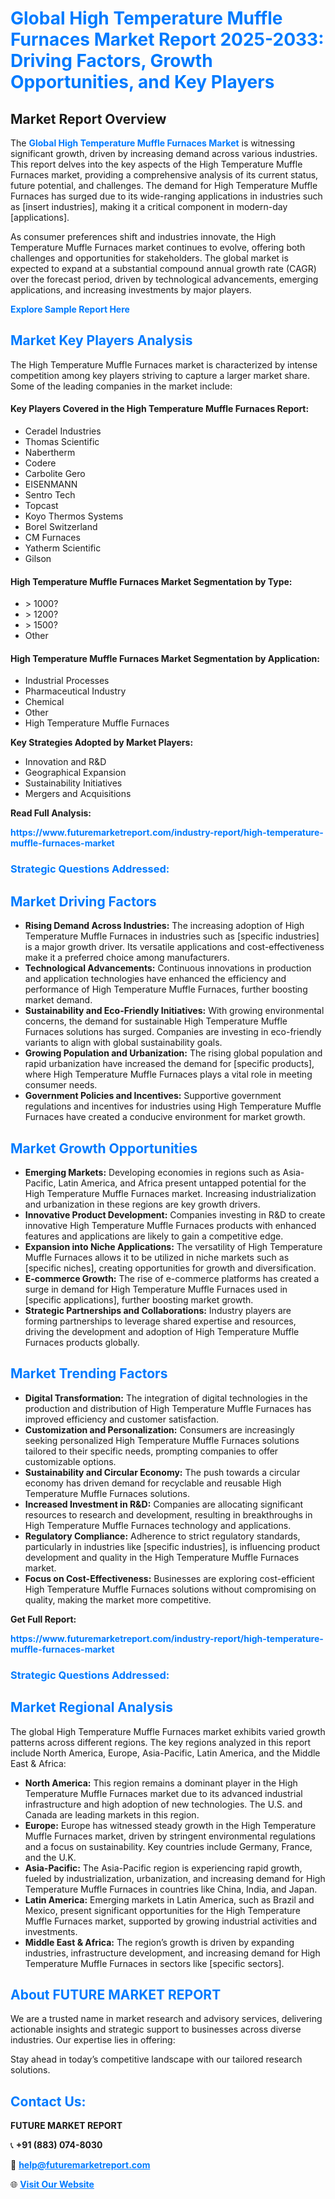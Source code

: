 <h1 style="color: #007BFF;">Global High Temperature Muffle Furnaces Market Report 2025-2033: Driving Factors, Growth Opportunities, and Key Players</h1>

<section id="overview">
<h2>Market Report Overview</h2>
<p>The <a href="https://www.futuremarketreport.com/industry-report/high-temperature-muffle-furnaces-market" style="color: #007BFF; text-decoration: none;"><strong>Global High Temperature Muffle Furnaces Market</strong></a> is witnessing significant growth, driven by increasing demand across various industries. This report delves into the key aspects of the High Temperature Muffle Furnaces market, providing a comprehensive analysis of its current status, future potential, and challenges. The demand for High Temperature Muffle Furnaces has surged due to its wide-ranging applications in industries such as [insert industries], making it a critical component in modern-day [applications].</p>
<p>As consumer preferences shift and industries innovate, the High Temperature Muffle Furnaces market continues to evolve, offering both challenges and opportunities for stakeholders. The global market is expected to expand at a substantial compound annual growth rate (CAGR) over the forecast period, driven by technological advancements, emerging applications, and increasing investments by major players.</p>
</section>

<section id="overview">
<p><a href="https://www.futuremarketreport.com/request-sample/reportId=127715" style="color: #007BFF; text-decoration: none;"><strong>Explore Sample Report Here</strong></a></p>
</section>

<section id="key-players">
<h2 style="color: #007BFF;">Market Key Players Analysis</h2>
<p>The High Temperature Muffle Furnaces market is characterized by intense competition among key players striving to capture a larger market share. Some of the leading companies in the market include:</p>
<h4>Key Players Covered in the High Temperature Muffle Furnaces Report:</h4>
<ul><li>Ceradel Industries</li><li>Thomas Scientific</li><li>Nabertherm</li><li>Codere</li><li>Carbolite Gero</li><li>EISENMANN</li><li>Sentro Tech</li><li>Topcast</li><li>Koyo Thermos Systems</li><li>Borel Switzerland</li><li>CM Furnaces</li><li>Yatherm Scientific</li><li>Gilson</li></ul>
<h4>High Temperature Muffle Furnaces Market Segmentation by Type:</h4>
<ul><li>&gt; 1000?</li><li>&gt; 1200?</li><li>&gt; 1500?</li><li>Other</li></ul>

<h4>High Temperature Muffle Furnaces Market Segmentation by Application:</h4>
<ul><li>Industrial Processes</li><li>Pharmaceutical Industry</li><li>Chemical</li><li>Other</li><li>High Temperature Muffle Furnaces</li></ul>
<p><strong>Key Strategies Adopted by Market Players:</strong></p>
<ul>
<li>Innovation and R&D</li>
<li>Geographical Expansion</li>
<li>Sustainability Initiatives</li>
<li>Mergers and Acquisitions</li>
</ul>
</section>

<section>
<p><strong>Read Full Analysis: </strong></p><a href="https://www.futuremarketreport.com/industry-report/high-temperature-muffle-furnaces-market" style="color: #007BFF; text-decoration: none;"><strong>https://www.futuremarketreport.com/industry-report/high-temperature-muffle-furnaces-market</strong></a>
<h3 style="color: #007BFF;">Strategic Questions Addressed:</h3>
</section>

<section id="driving-factors">
<h2 style="color: #007BFF;">Market Driving Factors</h2>
<ul>
<li><strong>Rising Demand Across Industries:</strong> The increasing adoption of High Temperature Muffle Furnaces in industries such as [specific industries] is a major growth driver. Its versatile applications and cost-effectiveness make it a preferred choice among manufacturers.</li>
<li><strong>Technological Advancements:</strong> Continuous innovations in production and application technologies have enhanced the efficiency and performance of High Temperature Muffle Furnaces, further boosting market demand.</li>
<li><strong>Sustainability and Eco-Friendly Initiatives:</strong> With growing environmental concerns, the demand for sustainable High Temperature Muffle Furnaces solutions has surged. Companies are investing in eco-friendly variants to align with global sustainability goals.</li>
<li><strong>Growing Population and Urbanization:</strong> The rising global population and rapid urbanization have increased the demand for [specific products], where High Temperature Muffle Furnaces plays a vital role in meeting consumer needs.</li>
<li><strong>Government Policies and Incentives:</strong> Supportive government regulations and incentives for industries using High Temperature Muffle Furnaces have created a conducive environment for market growth.</li>
</ul>
</section>

<section id="growth-opportunities">
<h2 style="color: #007BFF;">Market Growth Opportunities</h2>
<ul>
<li><strong>Emerging Markets:</strong> Developing economies in regions such as Asia-Pacific, Latin America, and Africa present untapped potential for the High Temperature Muffle Furnaces market. Increasing industrialization and urbanization in these regions are key growth drivers.</li>
<li><strong>Innovative Product Development:</strong> Companies investing in R&D to create innovative High Temperature Muffle Furnaces products with enhanced features and applications are likely to gain a competitive edge.</li>
<li><strong>Expansion into Niche Applications:</strong> The versatility of High Temperature Muffle Furnaces allows it to be utilized in niche markets such as [specific niches], creating opportunities for growth and diversification.</li>
<li><strong>E-commerce Growth:</strong> The rise of e-commerce platforms has created a surge in demand for High Temperature Muffle Furnaces used in [specific applications], further boosting market growth.</li>
<li><strong>Strategic Partnerships and Collaborations:</strong> Industry players are forming partnerships to leverage shared expertise and resources, driving the development and adoption of High Temperature Muffle Furnaces products globally.</li>
</ul>
</section>

<section id="trending-factors">
<h2 style="color: #007BFF;">Market Trending Factors</h2>
<ul>
<li><strong>Digital Transformation:</strong> The integration of digital technologies in the production and distribution of High Temperature Muffle Furnaces has improved efficiency and customer satisfaction.</li>
<li><strong>Customization and Personalization:</strong> Consumers are increasingly seeking personalized High Temperature Muffle Furnaces solutions tailored to their specific needs, prompting companies to offer customizable options.</li>
<li><strong>Sustainability and Circular Economy:</strong> The push towards a circular economy has driven demand for recyclable and reusable High Temperature Muffle Furnaces solutions.</li>
<li><strong>Increased Investment in R&D:</strong> Companies are allocating significant resources to research and development, resulting in breakthroughs in High Temperature Muffle Furnaces technology and applications.</li>
<li><strong>Regulatory Compliance:</strong> Adherence to strict regulatory standards, particularly in industries like [specific industries], is influencing product development and quality in the High Temperature Muffle Furnaces market.</li>
<li><strong>Focus on Cost-Effectiveness:</strong> Businesses are exploring cost-efficient High Temperature Muffle Furnaces solutions without compromising on quality, making the market more competitive.</li>
</ul>
</section>

<section>
<p><strong>Get Full Report: </strong></p><a href="https://www.futuremarketreport.com/industry-report/high-temperature-muffle-furnaces-market" style="color: #007BFF; text-decoration: none;"><strong>https://www.futuremarketreport.com/industry-report/high-temperature-muffle-furnaces-market</strong></a>
<h3 style="color: #007BFF;">Strategic Questions Addressed:</h3>
</section>


<section id="regional-analysis">
<h2 style="color: #007BFF;">Market Regional Analysis</h2>
<p>The global High Temperature Muffle Furnaces market exhibits varied growth patterns across different regions. The key regions analyzed in this report include North America, Europe, Asia-Pacific, Latin America, and the Middle East & Africa:</p>
<ul>
<li><strong>North America:</strong> This region remains a dominant player in the High Temperature Muffle Furnaces market due to its advanced industrial infrastructure and high adoption of new technologies. The U.S. and Canada are leading markets in this region.</li>
<li><strong>Europe:</strong> Europe has witnessed steady growth in the High Temperature Muffle Furnaces market, driven by stringent environmental regulations and a focus on sustainability. Key countries include Germany, France, and the U.K.</li>
<li><strong>Asia-Pacific:</strong> The Asia-Pacific region is experiencing rapid growth, fueled by industrialization, urbanization, and increasing demand for High Temperature Muffle Furnaces in countries like China, India, and Japan.</li>
<li><strong>Latin America:</strong> Emerging markets in Latin America, such as Brazil and Mexico, present significant opportunities for the High Temperature Muffle Furnaces market, supported by growing industrial activities and investments.</li>
<li><strong>Middle East & Africa:</strong> The region’s growth is driven by expanding industries, infrastructure development, and increasing demand for High Temperature Muffle Furnaces in sectors like [specific sectors].</li>
</ul>
</section>

<footer>
<h2 style="color: #007BFF;">About FUTURE MARKET REPORT</h2>
<p>We are a trusted name in market research and advisory services, delivering actionable insights and strategic support to businesses across diverse industries. Our expertise lies in offering:</p>

<p>Stay ahead in today’s competitive landscape with our tailored research solutions.</p>

<h2 style="color: #007BFF;">Contact Us:</h2>
<p><strong>FUTURE MARKET REPORT</strong></p>
<p>📞 <strong>+91 (883) 074-8030</strong></p>
<p>📧 <strong><a href="mailto:help@futuremarketreport.com" style="color: #007BFF;">help@futuremarketreport.com</a></strong></p>
<p>🌐 <strong><a href="https://www.futuremarketreport.com/" style="color: #007BFF;">Visit Our Website</a></strong></p>
</footer>